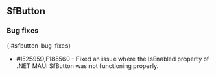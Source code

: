 ﻿## SfButton

### Bug fixes

{:#sfbutton-bug-fixes}

* \#I525959,F185560 - Fixed an issue where the IsEnabled property of .NET MAUI SfButton was not functioning properly.